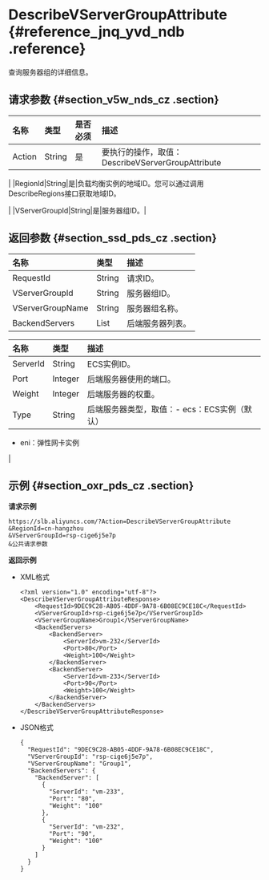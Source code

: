# DescribeVServerGroupAttribute {#reference_jnq_yvd_ndb .reference}

查询服务器组的详细信息。

## 请求参数 {#section_v5w_nds_cz .section}

|名称|类型|是否必须|描述|
|:-|:-|:---|:-|
|Action|String|是|要执行的操作，取值：DescribeVServerGroupAttribute

|
|RegionId|String|是|负载均衡实例的地域ID。您可以通过调用 DescribeRegions接口获取地域ID。

|
|VServerGroupId|String|是|服务器组ID。|

## 返回参数 {#section_ssd_pds_cz .section}

|名称|类型|描述|
|:-|:-|:-|
|RequestId|String|请求ID。|
|VServerGroupId|String|服务器组ID。|
|VServerGroupName|String|服务器组名称。|
|BackendServers|List|后端服务器列表。|

|名称|类型|描述|
|:-|:-|:-|
|ServerId|String|ECS实例ID。|
|Port|Integer|后端服务器使用的端口。|
|Weight|Integer|后端服务器的权重。|
|Type|String|后端服务器类型，取值：-   ecs：ECS实例（默认）
-   eni：弹性网卡实例

|

## 示例 {#section_oxr_pds_cz .section}

**请求示例**

``` {#public}
https://slb.aliyuncs.com/?Action=DescribeVServerGroupAttribute
&RegionId=cn-hangzhou
&VServerGroupId=rsp-cige6j5e7p
&公共请求参数
```

**返回示例**

-   XML格式

    ```
    <?xml version="1.0" encoding="utf-8"?>
    <DescribeVServerGroupAttributeResponse>
    	<RequestId>9DEC9C28-AB05-4DDF-9A78-6B08EC9CE18C</RequestId>
    	<VServerGroupId>rsp-cige6j5e7p</VServerGroupId>
    	<VServerGroupName>Group1</VServerGroupName>
    	<BackendServers>
    		<BackendServer>
    			<ServerId>vm-232</ServerId>
    			<Port>80</Port>
    			<Weight>100</Weight>
    		</BackendServer>
    		<BackendServer>
    			<ServerId>vm-233</ServerId>
    			<Port>90</Port>
    			<Weight>100</Weight>
    		</BackendServer>
    	</BackendServers>
    </DescribeVServerGroupAttributeResponse>
    ```

-   JSON格式

    ```
    {
      "RequestId": "9DEC9C28-AB05-4DDF-9A78-6B08EC9CE18C",
      "VServerGroupId": "rsp-cige6j5e7p",
      "VServerGroupName": "Group1",
      "BackendServers": {
        "BackendServer": [
          {
            "ServerId": "vm-233",
            "Port": "80",
            "Weight": "100"
          },
          {
            "ServerId": "vm-232",
            "Port": "90",
            "Weight": "100"
          }
        ]
      }
    }
    ```


